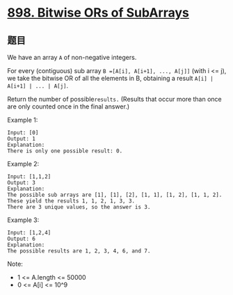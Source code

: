 # [898. Bitwise ORs of SubArrays](https://leetcode-cn.com/problems/bitwise-ors-of-subarrays/)

## 题目

We have an array `A` of non-negative integers.

For every (contiguous) sub array `B =[A[i], A[i+1], ..., A[j]]` (with i <= j), we take the bitwise OR of all the elements in B, obtaining a result `A[i] | A[i+1] | ... | A[j]`.

Return the number of possible`results.` (Results that occur more than once are only counted once in the final answer.)

Example 1:

```text
Input: [0]
Output: 1
Explanation:
There is only one possible result: 0.
```

Example 2:

```text
Input: [1,1,2]
Output: 3
Explanation:
The possible sub arrays are [1], [1], [2], [1, 1], [1, 2], [1, 1, 2].
These yield the results 1, 1, 2, 1, 3, 3.
There are 3 unique values, so the answer is 3.
```

Example 3:

```text
Input: [1,2,4]
Output: 6
Explanation:
The possible results are 1, 2, 3, 4, 6, and 7.
```

Note:

- 1 <= A.length <= 50000
- 0 <= A[i] <= 10^9
